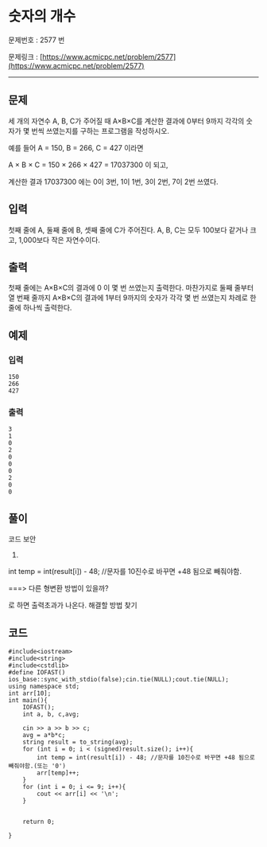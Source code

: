 # 숫자의 개수

문제번호 : 2577 번

문제링크 : [https://www.acmicpc.net/problem/2577](https://www.acmicpc.net/problem/2577)

----------

## 문제 ##

세 개의 자연수 A, B, C가 주어질 때 A×B×C를 계산한 결과에 0부터 9까지 각각의 숫자가 몇 번씩 쓰였는지를 구하는 프로그램을 작성하시오.

예를 들어 A = 150, B = 266, C = 427 이라면 

A × B × C = 150 × 266 × 427 = 17037300 이 되고, 

계산한 결과 17037300 에는 0이 3번, 1이 1번, 3이 2번, 7이 2번 쓰였다.




## 입력 ##

첫째 줄에 A, 둘째 줄에 B, 셋째 줄에 C가 주어진다. A, B, C는 모두 100보다 같거나 크고, 1,000보다 작은 자연수이다.


## 출력 ##

첫째 줄에는 A×B×C의 결과에 0 이 몇 번 쓰였는지 출력한다. 마찬가지로 둘째 줄부터 열 번째 줄까지 A×B×C의 결과에 1부터 9까지의 숫자가 각각 몇 번 쓰였는지 차례로 한 줄에 하나씩 출력한다.


## 예제 ##
### 입력 ###

	150
	266
	427

### 출력 ###

	3
	1
	0
	2
	0
	0
	0
	2
	0
	0

## 풀이 ##

코드 보안 

1)

int temp = int(result[i]) - 48;	//문자를 10진수로 바꾸면 +48 됨으로 빼줘야함.

===> 다른 형변환 방법이 있을까?



로 하면 출력초과가 나온다. 해결할 방법 찾기 



## 코드 ##


	#include<iostream>
	#include<string>
	#include<cstdlib>
	#define IOFAST() ios_base::sync_with_stdio(false);cin.tie(NULL);cout.tie(NULL);
	using namespace std;
	int arr[10];
	int main(){
		IOFAST();
		int a, b, c,avg;
	
		cin >> a >> b >> c;
		avg = a*b*c;
		string result = to_string(avg);
		for (int i = 0; i < (signed)result.size(); i++){
			int temp = int(result[i]) - 48;	//문자를 10진수로 바꾸면 +48 됨으로 빼줘야함.(또는 '0')
			arr[temp]++;
		}
		for (int i = 0; i <= 9; i++){
			cout << arr[i] << '\n';
		}
	
	
		return 0;
	
	}

​	
​	

